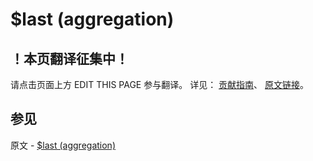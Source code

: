 # $last (aggregation)

## ！本页翻译征集中！

请点击页面上方 EDIT THIS PAGE 参与翻译。
详见：
[贡献指南]( https://github.com/JinMuInfo/MongoDB-Manual-zh/blob/master/CONTRIBUTING.md )、
[原文链接](  https://docs.mongodb.com/manual/reference/operator/aggregation/last-array-element/  )。

## 参见

原文 - [$last (aggregation)]( https://docs.mongodb.com/manual/reference/operator/aggregation/last-array-element/ )

